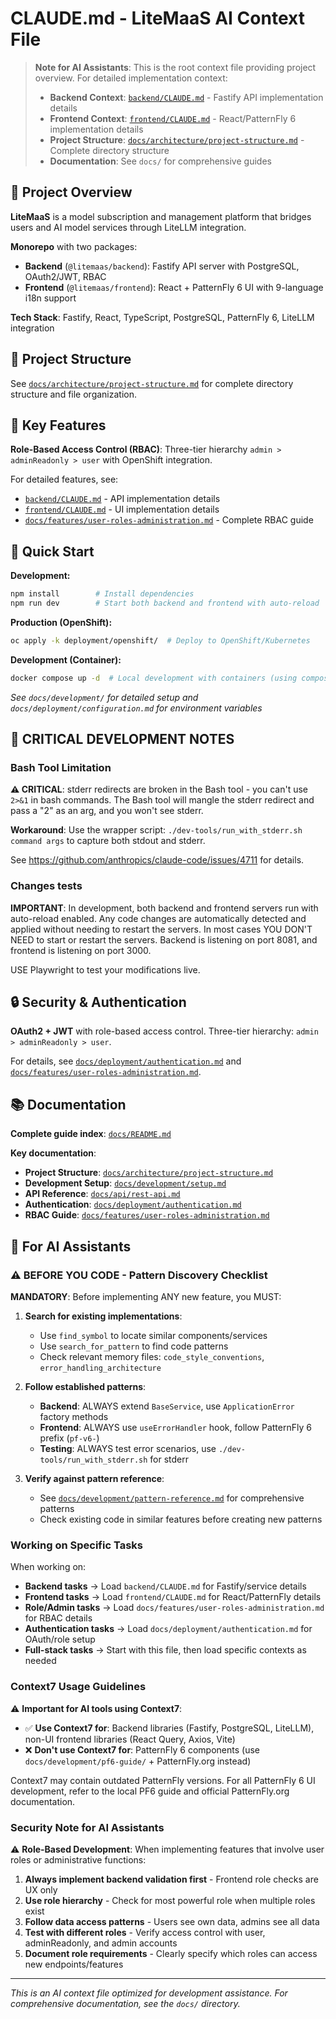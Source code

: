 # CLAUDE.md - LiteMaaS AI Context File

> **Note for AI Assistants**: This is the root context file providing project overview. For detailed implementation context:
>
> - **Backend Context**: [`backend/CLAUDE.md`](backend/CLAUDE.md) - Fastify API implementation details
> - **Frontend Context**: [`frontend/CLAUDE.md`](frontend/CLAUDE.md) - React/PatternFly 6 implementation details
> - **Project Structure**: [`docs/architecture/project-structure.md`](docs/architecture/project-structure.md) - Complete directory structure
> - **Documentation**: See `docs/` for comprehensive guides

## 🚀 Project Overview

**LiteMaaS** is a model subscription and management platform that bridges users and AI model services through LiteLLM integration.

**Monorepo** with two packages:

- **Backend** (`@litemaas/backend`): Fastify API server with PostgreSQL, OAuth2/JWT, RBAC
- **Frontend** (`@litemaas/frontend`): React + PatternFly 6 UI with 9-language i18n support

**Tech Stack**: Fastify, React, TypeScript, PostgreSQL, PatternFly 6, LiteLLM integration

## 📁 Project Structure

See [`docs/architecture/project-structure.md`](docs/architecture/project-structure.md) for complete directory structure and file organization.

## 🔧 Key Features

**Role-Based Access Control (RBAC)**: Three-tier hierarchy `admin > adminReadonly > user` with OpenShift integration.

For detailed features, see:

- [`backend/CLAUDE.md`](backend/CLAUDE.md) - API implementation details
- [`frontend/CLAUDE.md`](frontend/CLAUDE.md) - UI implementation details
- [`docs/features/user-roles-administration.md`](docs/features/user-roles-administration.md) - Complete RBAC guide

## 🚀 Quick Start

**Development:**

```bash
npm install        # Install dependencies
npm run dev        # Start both backend and frontend with auto-reload
```

**Production (OpenShift):**

```bash
oc apply -k deployment/openshift/  # Deploy to OpenShift/Kubernetes
```

**Development (Container):**

```bash
docker compose up -d  # Local development with containers (using compose.yaml)
```

_See `docs/development/` for detailed setup and `docs/deployment/configuration.md` for environment variables_

## 🚨 CRITICAL DEVELOPMENT NOTES

### Bash Tool Limitation

**⚠️ CRITICAL**: stderr redirects are broken in the Bash tool - you can't use `2>&1` in bash commands. The Bash tool will mangle the stderr redirect and pass a "2" as an arg, and you won't see stderr.

**Workaround**: Use the wrapper script: `./dev-tools/run_with_stderr.sh command args` to capture both stdout and stderr.

See <https://github.com/anthropics/claude-code/issues/4711> for details.

### Changes tests

**IMPORTANT**: In development, both backend and frontend servers run with auto-reload enabled. Any code changes are automatically detected and applied without needing to restart the servers. In most cases YOU DON'T NEED to start or restart the servers. Backend is listening on port 8081, and frontend is listening on port 3000.

USE Playwright to test your modifications live.

## 🔒 Security & Authentication

**OAuth2 + JWT** with role-based access control. Three-tier hierarchy: `admin > adminReadonly > user`.

For details, see [`docs/deployment/authentication.md`](docs/deployment/authentication.md) and [`docs/features/user-roles-administration.md`](docs/features/user-roles-administration.md).

## 📚 Documentation

**Complete guide index**: [`docs/README.md`](docs/README.md)

**Key documentation**:

- **Project Structure**: [`docs/architecture/project-structure.md`](docs/architecture/project-structure.md)
- **Development Setup**: [`docs/development/setup.md`](docs/development/setup.md)
- **API Reference**: [`docs/api/rest-api.md`](docs/api/rest-api.md)
- **Authentication**: [`docs/deployment/authentication.md`](docs/deployment/authentication.md)
- **RBAC Guide**: [`docs/features/user-roles-administration.md`](docs/features/user-roles-administration.md)

## 🎯 For AI Assistants

### ⚠️ BEFORE YOU CODE - Pattern Discovery Checklist

**MANDATORY**: Before implementing ANY new feature, you MUST:

1. **Search for existing implementations**:
   - Use `find_symbol` to locate similar components/services
   - Use `search_for_pattern` to find code patterns
   - Check relevant memory files: `code_style_conventions`, `error_handling_architecture`

2. **Follow established patterns**:
   - **Backend**: ALWAYS extend `BaseService`, use `ApplicationError` factory methods
   - **Frontend**: ALWAYS use `useErrorHandler` hook, follow PatternFly 6 prefix (`pf-v6-`)
   - **Testing**: ALWAYS test error scenarios, use `./dev-tools/run_with_stderr.sh` for stderr

3. **Verify against pattern reference**:
   - See [`docs/development/pattern-reference.md`](docs/development/pattern-reference.md) for comprehensive patterns
   - Check existing code in similar features before creating new patterns

### Working on Specific Tasks

When working on:

- **Backend tasks** → Load `backend/CLAUDE.md` for Fastify/service details
- **Frontend tasks** → Load `frontend/CLAUDE.md` for React/PatternFly details
- **Role/Admin tasks** → Load `docs/features/user-roles-administration.md` for RBAC details
- **Authentication tasks** → Load `docs/deployment/authentication.md` for OAuth/role setup
- **Full-stack tasks** → Start with this file, then load specific contexts as needed

### Context7 Usage Guidelines

⚠️ **Important for AI tools using Context7**:

- ✅ **Use Context7 for**: Backend libraries (Fastify, PostgreSQL, LiteLLM), non-UI frontend libraries (React Query, Axios, Vite)
- ❌ **Don't use Context7 for**: PatternFly 6 components (use `docs/development/pf6-guide/` + PatternFly.org instead)

Context7 may contain outdated PatternFly versions. For all PatternFly 6 UI development, refer to the local PF6 guide and official PatternFly.org documentation.

### Security Note for AI Assistants

⚠️ **Role-Based Development**: When implementing features that involve user roles or administrative functions:

1. **Always implement backend validation first** - Frontend role checks are UX only
2. **Use role hierarchy** - Check for most powerful role when multiple roles exist
3. **Follow data access patterns** - Users see own data, admins see all data
4. **Test with different roles** - Verify access control with user, adminReadonly, and admin accounts
5. **Document role requirements** - Clearly specify which roles can access new endpoints/features

---

_This is an AI context file optimized for development assistance. For comprehensive documentation, see the `docs/` directory._
